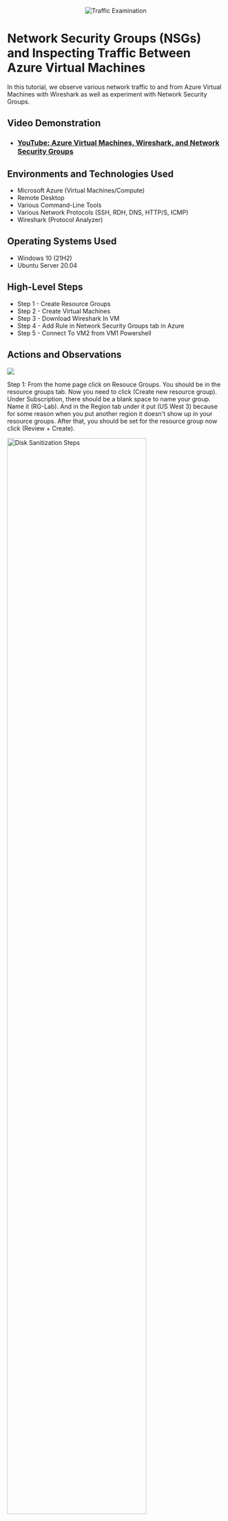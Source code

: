 <p align="center">
<img src="https://i.imgur.com/Ua7udoS.png" alt="Traffic Examination"/>
</p>

<h1>Network Security Groups (NSGs) and Inspecting Traffic Between Azure Virtual Machines</h1>
In this tutorial, we observe various network traffic to and from Azure Virtual Machines with Wireshark as well as experiment with Network Security Groups. <br />


<h2>Video Demonstration</h2>

- ### [YouTube: Azure Virtual Machines, Wireshark, and Network Security Groups](https://www.youtube.com)

<h2>Environments and Technologies Used</h2>

- Microsoft Azure (Virtual Machines/Compute)
- Remote Desktop
- Various Command-Line Tools
- Various Network Protocols (SSH, RDH, DNS, HTTP/S, ICMP)
- Wireshark (Protocol Analyzer)

<h2>Operating Systems Used </h2>

- Windows 10 (21H2)
- Ubuntu Server 20.04

<h2>High-Level Steps</h2>

- Step 1 - Create Resource Groups
- Step 2 - Create Virtual Machines
- Step 3 - Download Wireshark In VM
- Step 4 - Add Rule in Network Security Groups tab in Azure
- Step 5 - Connect To VM2 from VM1 Powershell

<h2>Actions and Observations</h2>

<p>
<img src="![image](https://github.com/CoreyJeff/azure-network-protocols/assets/138095936/8e0baff2-a59d-4aff-95e2-377f180bdc06"
"/>
</p>
<p>
Step 1: From the home page click on Resouce Groups. You should be in the resource groups tab. Now you need to click (Create new resource group). Under Subscription, there should be a blank space to name your group. Name it (RG-Lab). And in the Region tab under it put (US West 3) 
because for some reason when you put another region it doesn't show up in your resource groups. After that, you should be set for the resource group now click (Review + Create).
</p>

<p>
<img src="https://i.imgur.com/DJmEXEB.png" height="80%" width="80%" alt="Disk Sanitization Steps"/>
</p>
<p>
Step 2: Go back to the home page and head to the Virtual Machines tab. Once you are there click Create in the upper left corner. Then click Azure Virtual Machine. Under subscription you want to make the resource group the one you just made which is
(RG-Lab). There should be an option. Your Virtual Machine name will be (VM1). Region will stay (US West 3) Security Type change to Standard. Image (Windows 10 Pro 21H2) For size minimum should be (2 vcpu 16 GiB memory). Username is Labuser then create your own password. When you're finished check the "I confirm" box at the bottom and then (Review + Create).
</p>
<br />

<p>
<img src="https://i.imgur.com/DJmEXEB.png" height="80%" width="80%" alt="Disk Sanitization Steps"/>
</p>
<p>
Step 3: You are going to make another virtual machine so go back to the Virtual Machines Tab and create new.
Under resource group change it to your (RG-Lab) group. Under Virtual Machine Name you can call it (VM2). 
Leave the Region as (US West 3). Now you will change your Image to (Ubuntu Server 20.04 LTS). For size minimum should be (2 vcpu 16 GiB memory).
Change your Authentication Type from SSH Key to Password. Use (labuser) as your Username and don't forget your password. Now (Review + Create) the VM.
</p>
<br />

<p>
<img src="https://i.imgur.com/DJmEXEB.png" height="80%" width="80%" alt="Disk Sanitization Steps"/>
</p>
<p>
Step 4: Now that you are done with the prerequisites go to the Virtual Machines tab and open (VM1) using remote desktop. So copy your Public IP in (VM1) and search
Remote Desktop in your start menu paste it and connect. Enter your username and password you made at the beginning of the lab and connect and accept the warning.
</p>

<p>
<img src="https://i.imgur.com/DJmEXEB.png" height="80%" width="80%" alt="Disk Sanitization Steps"/>
</p>
<p>
Step 5: In the VM download Wireshark and open it. Click the blue logo in the upper left corner to start scanning. Under the blue logo in the search bar type (icmp) and enter. Minimize your VM go to VM2 and copy the private IP. Now go back into your Remote Desktop Connection
and open Powershell from the start menu. Use the (ping) command to get the Reply ex(labuser> ping 10.0.0.5). You should be able to see the Replies on your Wireshark. Now we will constantly ping the IP by using the same command but adding (-t) at the end ex(labuser> ping 10.0.0.5 -t)
and we will manually change the firewall on VM2 to not allow ICMP traffic.
</p>

<p>
<img src="https://i.imgur.com/DJmEXEB.png" height="80%" width="80%" alt="Disk Sanitization Steps"/>
</p>
<p>
Step 6: Minimize VM1 and in Azure go to Network Security Groups. Go to the (VM2-nsg) and click Inbound Security Rules on the left side. Click Add at the top of the page to add a new rule. Change the Protocol to ICMP and the Action to Deny. Set the Priority to 200 and Name it (DENY_ICMP_FROM_ANYWHERE) and click add.
Go back to VM1 in your Remote Desktop and open Wireshark and it should say *Request timed out*. Minimize the VM and on your actual desktop go back to the Network Security Groups tab and allow ICMP traffic again by clicking on the rule you made and switching it back to allow and refresh. Open your VM1 again and your replies should start coming through on Wireshark again. To stop the replies click on the Powershell window and press Ctrl+C.	
</p>

<p>
<img src="https://i.imgur.com/DJmEXEB.png" height="80%" width="80%" alt="Disk Sanitization Steps"/>
</p>
<p>
Step 7: Lastly we will explore SSH traffic. First, in Wireshark go to the search bar change it from ICMP to SSH, and click the green logo above the bar to refresh. In Powershell we are going to use the (ssh) command and VM2s IP address to connect to VM2 ex(labuser> ssh labuser@10.0.0.5)
If you did it right you will get a finger-printing message and you want to type (yes) and enter the password to VM2. Keep in mind you won't be able to see the password so make sure you get it right. If you completed the steps correctly you should have a connection to VM2.
So whenever you type a command in Powershell you will see the traffic being sent between the two VMs on Wireshark. example use the id command (labuser@VM2:~$ id). To exit the connection simply type (exit) and enter and the session will be closed.
</p>
